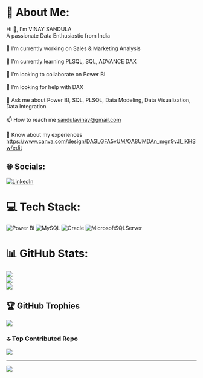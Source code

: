 # 💫 About Me:
Hi 👋, I'm VINAY SANDULA<br>A passionate Data Enthusiastic from India<br><br>🔭 I’m currently working on Sales & Marketing Analysis<br><br>🌱 I’m currently learning PLSQL, SQL, ADVANCE DAX<br><br>👯 I’m looking to collaborate on Power BI<br><br>🤝 I’m looking for help with DAX<br><br>💬 Ask me about Power BI, SQL, PLSQL, Data Modeling, Data Visualization, Data Integration<br><br>📫 How to reach me sandulavinay@gmail.com<br><br>📄 Know about my experiences https://www.canva.com/design/DAGLGFA5vUM/OA8UMDAn_mgn9vJl_lKHSw/edit


## 🌐 Socials:
[![LinkedIn](https://img.shields.io/badge/LinkedIn-%230077B5.svg?logo=linkedin&logoColor=white)](https://linkedin.com/in/https://www.linkedin.com/in/vinay-sandula-112463266/?trk=opento_sprofile_pfeditor) 

# 💻 Tech Stack:
![Power Bi](https://img.shields.io/badge/power_bi-F2C811?style=plastic&logo=powerbi&logoColor=black) ![MySQL](https://img.shields.io/badge/mysql-4479A1.svg?style=plastic&logo=mysql&logoColor=white) ![Oracle](https://img.shields.io/badge/Oracle-F80000?style=plastic&logo=oracle&logoColor=white) ![MicrosoftSQLServer](https://img.shields.io/badge/Microsoft%20SQL%20Server-CC2927?style=plastic&logo=microsoft%20sql%20server&logoColor=white)
# 📊 GitHub Stats:
![](https://github-readme-stats.vercel.app/api?username=sandulavinay&theme=dark&hide_border=false&include_all_commits=false&count_private=false)<br/>
![](https://github-readme-streak-stats.herokuapp.com/?user=sandulavinay&theme=dark&hide_border=false)<br/>
![](https://github-readme-stats.vercel.app/api/top-langs/?username=sandulavinay&theme=dark&hide_border=false&include_all_commits=false&count_private=false&layout=compact)

## 🏆 GitHub Trophies
![](https://github-profile-trophy.vercel.app/?username=sandulavinay&theme=blue_navy&no-frame=false&no-bg=false&margin-w=4)

### 🔝 Top Contributed Repo
![](https://github-contributor-stats.vercel.app/api?username=sandulavinay&limit=5&theme=dark&combine_all_yearly_contributions=true)

---
[![](https://visitcount.itsvg.in/api?id=sandulavinay&icon=0&color=0)](https://visitcount.itsvg.in)

<!-- Proudly created with GPRM ( https://gprm.itsvg.in ) -->

